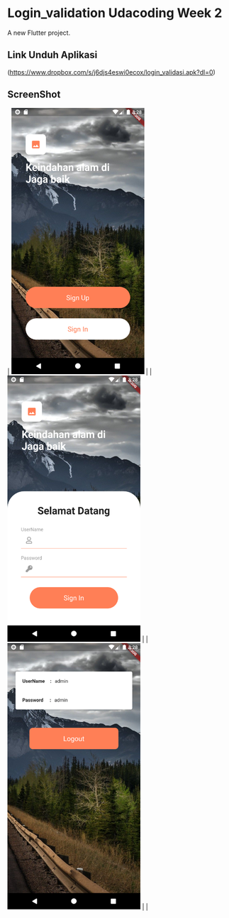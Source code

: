 # Login_validation Udacoding Week 2

A new Flutter project.

## Link Unduh Aplikasi
(https://www.dropbox.com/s/j6djs4eswi0ecox/login_validasi.apk?dl=0)

## ScreenShot
|
<img src="images/Screenshot_1597217294.png" height="600" width="300">  |
|
<img src="images/Screenshot_1597217299.png" height="600" width="300">  |
|
<img src="images/Screenshot_1597217310.png" height="600" width="300">  |
|